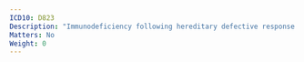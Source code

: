 ```yaml
---
ICD10: D823
Description: "Immunodeficiency following hereditary defective response to Epstein-Barr virus"
Matters: No
Weight: 0
---
```

